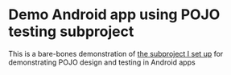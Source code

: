 # Demo Android app using POJO testing subproject #

This is a bare-bones demonstration of
[the subproject I set up](https://github.com/zmalltalker/android-pojo-demo)
for demonstrating POJO design and testing in Android apps
